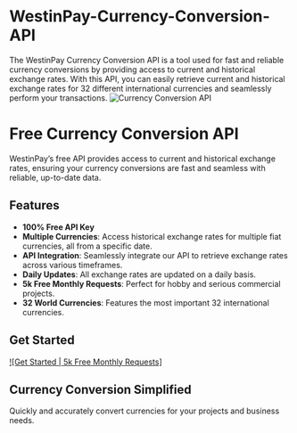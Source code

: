 # WestinPay-Currency-Conversion-API
The WestinPay Currency Conversion API is a tool used for fast and reliable currency conversions by providing access to current and historical exchange rates. With this API, you can easily retrieve current and historical exchange rates for 32 different international currencies and seamlessly perform your transactions.
![Currency Conversion API](https://westinpay.com/m/fiat.png)

# Free Currency Conversion API

WestinPay’s free API provides access to current and historical exchange rates, ensuring your currency conversions are fast and seamless with reliable, up-to-date data.

## Features

- **100% Free API Key**
- **Multiple Currencies**: Access historical exchange rates for multiple fiat currencies, all from a specific date.
- **API Integration**: Seamlessly integrate our API to retrieve exchange rates across various timeframes.
- **Daily Updates**: All exchange rates are updated on a daily basis.
- **5k Free Monthly Requests**: Perfect for hobby and serious commercial projects.
- **32 World Currencies**: Features the most important 32 international currencies.

## Get Started

[![Get Started | 5k Free Monthly Requests]](https://westinpay.com/merchant/register)

## Currency Conversion Simplified

Quickly and accurately convert currencies for your projects and business needs.
